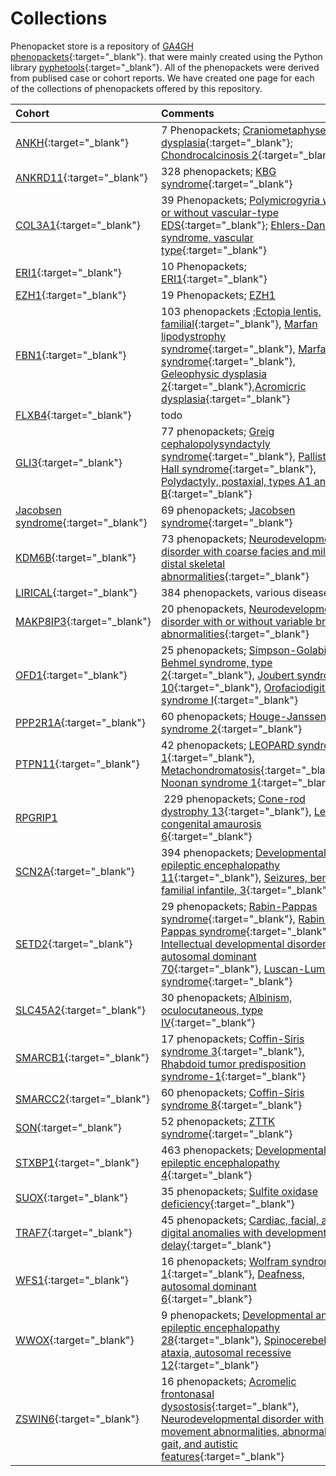 # Collections

Phenopacket store is a repository of [GA4GH phenopackets](https://pubmed.ncbi.nlm.nih.gov/35705716){:target="_blank"}. that
were mainly created using the Python library [pyphetools](https://github.com/monarch-initiative/pyphetools/){:target="_blank"}. All of the phenopackets were derived from publised case or cohort reports. We have created one page for each of the collections of phenopackets offered by this repository.



| Cohort | Comments
|:----------- |:-------------------- |
| [ANKH](https://github.com/monarch-initiative/phenopacket-store/blob/main/notebooks/ANKH/ANKH_Summary.ipynb){:target="_blank"} | 7 Phenopackets; [Craniometaphyseal dysplasia](https://omim.org/entry/123000){:target="_blank"}; [Chondrocalcinosis 2](https://omim.org/entry/118600){:target="_blank"} |
| [ANKRD11](https://github.com/monarch-initiative/phenopacket-store/blob/main/notebooks/ANKRD11/Martinez-Cayuelas-KBG-2022.ipynb){:target="_blank"} | 328 phenopackets; [KBG syndrome](https://omim.org/entry/148050){:target="_blank"} |
| [COL3A1](https://github.com/monarch-initiative/phenopacket-store/blob/main/notebooks/COL3A1/COL3A1_Summary.ipynb){:target="_blank"} | 39 Phenopackets; [Polymicrogyria with or without vascular-type EDS](https://omim.org/entry/618343){:target="_blank"}; [Ehlers-Danlos syndrome, vascular type](https://omim.org/entry/130050){:target="_blank"} |
| [ERI1](https://github.com/monarch-initiative/phenopacket-store/blob/main/notebooks/ERI1/ERI1_Guo_2013_PMID_37352860.ipynb){:target="_blank"} | 10 Phenopackets; [ERI1](https://omim.org/entry/608739){:target="_blank"} |
| [EZH1](https://github.com/monarch-initiative/phenopacket-store/blob/main/notebooks/EZH1/GraciaDiaz_EZH1_PMID_37433783.ipynb){:target="_blank"} | 19 Phenopackets; [EZH1](https://omim.org/entry/601674) |
| [FBN1](https://github.com/monarch-initiative/phenopacket-store/tree/main/notebooks/FBN1){:target="_blank"} | 103 phenopackets ;[Ectopia lentis, familial](https://omim.org/entry/129600){:target="_blank"}, [Marfan lipodystrophy syndrome](https://omim.org/entry/616914){:target="_blank"}, [Marfan syndrome](https://omim.org/entry/154700){:target="_blank"},  [Geleophysic dysplasia 2](https://omim.org/entry/614185){:target="_blank"},[Acromicric dysplasia](https://omim.org/entry/102370){:target="_blank"} |
| [FLXB4](https://github.com/monarch-initiative/phenopacket-store/tree/main/notebooks/FBXL4){:target="_blank"}|todo |
| [GLI3](https://github.com/monarch-initiative/phenopacket-store/tree/main/notebooks/GLI3){:target="_blank"} | 77 phenopackets; [Greig cephalopolysyndactyly syndrome](https://omim.org/entry/175700){:target="_blank"}, [Pallister-Hall syndrome](https://omim.org/entry/146510){:target="_blank"}, [Polydactyly, postaxial, types A1 and B](https://omim.org/entry/174200){:target="_blank"} |
| [Jacobsen syndrome](https://github.com/monarch-initiative/phenopacket-store/blob/main/notebooks/11q_terminal_deletion/grossfield_11q_2002.ipynb){:target="_blank"} |69 phenopackets; [Jacobsen syndrome](https://omim.org/entry/147791){:target="_blank"} |
| [KDM6B](https://github.com/monarch-initiative/phenopacket-store/blob/main/notebooks/KDM6B/KDM6B_PMID_37196654.ipynb){:target="_blank"} |73 phenopackets; [Neurodevelopmental disorder with coarse facies and mild distal skeletal abnormalities](https://omim.org/entry/618505){:target="_blank"} |
| [LIRICAL](https://github.com/monarch-initiative/phenopacket-store/blob/main/notebooks/LIRICAL/LIRICAL.ipynb){:target="_blank"} | 384 phenopackets, various diseases |
|[MAKP8IP3](https://github.com/monarch-initiative/phenopacket-store/blob/main/notebooks/MAPK8IP3/MAPK8IP3_summary.ipynb){:target="_blank"} | 20 phenopackets, [Neurodevelopmental disorder with or without variable brain abnormalities](https://omim.org/entry/618443){:target="_blank"}|
| [OFD1](https://github.com/monarch-initiative/phenopacket-store/blob/main/notebooks/OFD1/OFD1_Summary.ipynb){:target="_blank"} | 25 phenopackets; [Simpson-Golabi-Behmel syndrome, type 2](https://omim.org/entry/300209){:target="_blank"}, [Joubert syndrome 10](https://omim.org/entry/300804){:target="_blank"}, [Orofaciodigital syndrome I](https://omim.org/entry/311200){:target="_blank"} |
| [PPP2R1A](https://github.com/monarch-initiative/phenopacket-store/blob/main/notebooks/PPP2R1A/Qian_PPP2R1A.ipynb){:target="_blank"} | 60 phenopackets; [Houge-Janssens syndrome 2](https://omim.org/entry/616362){:target="_blank"} |
| [PTPN11](https://github.com/monarch-initiative/phenopacket-store/tree/main/notebooks/PTPN11){:target="_blank"} | 42 phenopackets; [LEOPARD syndrome 1](https://omim.org/entry/151100){:target="_blank"}, [Metachondromatosis](https://omim.org/entry/156250){:target="_blank"}, [Noonan syndrome 1](https://omim.org/entry/163950){:target="_blank"} |
| [RPGRIP1]() | 229 phenopackets; [Cone-rod dystrophy 13](https://omim.org/entry/608194){:target="_blank"},  [Leber congenital amaurosis 6](https://omim.org/entry/613826){:target="_blank"} |
| [SCN2A](https://github.com/monarch-initiative/phenopacket-store/blob/main/notebooks/SCN2A/Crawford_SCN2A.ipynb){:target="_blank"} | 394 phenopackets; [Developmental and epileptic encephalopathy 11](https://omim.org/entry/613721){:target="_blank"}, [Seizures, benign familial infantile, 3](https://omim.org/entry/607745){:target="_blank"} |
| [SETD2](https://github.com/monarch-initiative/phenopacket-store/tree/main/notebooks/SETD2){:target="_blank"} | 29 phenopackets; [Rabin-Pappas syndrome](https://omim.org/entry/620155){:target="_blank"}, [Rabin-Pappas syndrome](https://omim.org/entry/620155){:target="_blank"}, [Intellectual developmental disorder, autosomal dominant 70](https://omim.org/entry/620157){:target="_blank"}, [Luscan-Lumish syndrome](https://omim.org/entry/616831){:target="_blank"} |
| [SLC45A2](https://github.com/monarch-initiative/phenopacket-store/blob/main/notebooks/SLC45A2/SLC45A2_Moreno2022PMID_36553465.ipynb){:target="_blank"}  | 30 phenopackets; [Albinism, oculocutaneous, type IV](https://omim.org/entry/606574){:target="_blank"}   |
| [SMARCB1](https://github.com/monarch-initiative/phenopacket-store/tree/main/notebooks/SMARCB1){:target="_blank"}   | 17 phenopackets; [Coffin-Siris syndrome 3](https://omim.org/entry/614608){:target="_blank"},  [Rhabdoid tumor predisposition syndrome-1](https://omim.org/entry/609322){:target="_blank"}  |
| [SMARCC2](https://github.com/monarch-initiative/phenopacket-store/blob/main/notebooks/SMARCC2/SMARCC2_Bosch_2023_PMID_37551667.ipynb){:target="_blank"}| 60 phenopackets;  [Coffin-Siris syndrome 8](https://omim.org/entry/618362){:target="_blank"}  |
| [SON](https://github.com/monarch-initiative/phenopacket-store/blob/main/notebooks/SON/Dingemans_2022_SON_PMID_34521999.ipynb){:target="_blank"}  | 52 phenopackets;   [ZTTK syndrome](https://omim.org/entry/617140){:target="_blank"}  |
| [STXBP1](https://github.com/monarch-initiative/phenopacket-store/blob/main/notebooks/STXBP1/Xian_2022_STXBP1.ipynb){:target="_blank"}  | 463 phenopackets; [Developmental and epileptic encephalopathy 4](https://omim.org/entry/612164){:target="_blank"}  |
| [SUOX](https://github.com/monarch-initiative/phenopacket-store/blob/main/notebooks/SUOX/SUOX_Li_PMID_36303223_CreatePhenopackets.ipynb){:target="_blank"}  | 35 phenopackets; [Sulfite oxidase deficiency](https://omim.org/entry/272300){:target="_blank"}  |
| [TRAF7](){:target="_blank"} | 45 phenopackets; [Cardiac, facial, and digital anomalies with developmental delay](https://omim.org/entry/618164){:target="_blank"}	|
| [WFS1](https://github.com/monarch-initiative/phenopacket-store/tree/main/notebooks/WFS1){:target="_blank"} | 16 phenopackets; [Wolfram syndrome 1](https://omim.org/entry/222300){:target="_blank"}, [Deafness, autosomal dominant 6](https://omim.org/entry/600965){:target="_blank"} |
| [WWOX](https://github.com/monarch-initiative/phenopacket-store/tree/main/notebooks/WWOX){:target="_blank"}  | 9 phenopackets; [Developmental and epileptic encephalopathy 28](https://omim.org/entry/616211){:target="_blank"}, [Spinocerebellar ataxia, autosomal recessive 12](https://omim.org/entry/614322){:target="_blank"} |
| [ZSWIN6](https://github.com/monarch-initiative/phenopacket-store/tree/main/notebooks/ZSWIM6){:target="_blank"} | 16 phenopackets; [Acromelic frontonasal dysostosis](https://omim.org/entry/603671){:target="_blank"}, [Neurodevelopmental disorder with movement abnormalities, abnormal gait, and autistic features](https://omim.org/entry/617865){:target="_blank"}

















